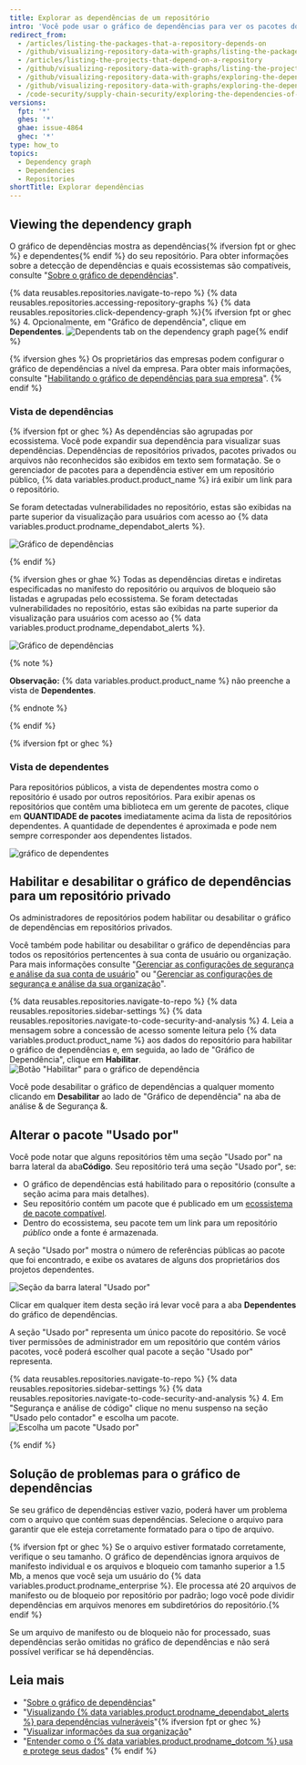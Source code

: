 ```yaml
---
title: Explorar as dependências de um repositório
intro: 'Você pode usar o gráfico de dependências para ver os pacotes dos quais o seu projeto depende{% ifversion fpt or ghec %} e os repositórios que dependem dele{% endif %}. Além disso, você pode ver todas as vulnerabilidades detectadas nas suas dependências.'
redirect_from:
  - /articles/listing-the-packages-that-a-repository-depends-on
  - /github/visualizing-repository-data-with-graphs/listing-the-packages-that-a-repository-depends-on
  - /articles/listing-the-projects-that-depend-on-a-repository
  - /github/visualizing-repository-data-with-graphs/listing-the-projects-that-depend-on-a-repository
  - /github/visualizing-repository-data-with-graphs/exploring-the-dependencies-and-dependents-of-a-repository
  - /github/visualizing-repository-data-with-graphs/exploring-the-dependencies-of-a-repository
  - /code-security/supply-chain-security/exploring-the-dependencies-of-a-repository
versions:
  fpt: '*'
  ghes: '*'
  ghae: issue-4864
  ghec: '*'
type: how_to
topics:
  - Dependency graph
  - Dependencies
  - Repositories
shortTitle: Explorar dependências
---
```


<!--For this article in earlier GHES versions, see /content/github/visualizing-repository-data-with-graphs-->

## Viewing the dependency graph

O gráfico de dependências mostra as dependências{% ifversion fpt or ghec %} e dependentes{% endif %} do seu repositório. Para obter informações sobre a detecção de dependências e quais ecossistemas são compatíveis, consulte "[Sobre o gráfico de dependências](/github/visualizing-repository-data-with-graphs/about-the-dependency-graph)".

{% data reusables.repositories.navigate-to-repo %}
{% data reusables.repositories.accessing-repository-graphs %}
{% data reusables.repositories.click-dependency-graph %}{% ifversion fpt or ghec %}
4. Opcionalmente, em "Gráfico de dependência", clique em **Dependentes**. ![Dependents tab on the dependency graph page](/assets/images/help/graphs/dependency-graph-dependents-tab.png){% endif %}

{% ifversion ghes %}
Os proprietários das empresas podem configurar o gráfico de dependências a nível da empresa. Para obter mais informações, consulte "[Habilitando o gráfico de dependências para sua empresa](/admin/code-security/managing-supply-chain-security-for-your-enterprise/enabling-the-dependency-graph-for-your-enterprise)".
{% endif %}

### Vista de dependências

{% ifversion fpt or ghec %}
As dependências são agrupadas por ecossistema. Você pode expandir sua dependência para visualizar suas dependências.  Dependências de repositórios privados, pacotes privados ou arquivos não reconhecidos são exibidos em texto sem formatação. Se o gerenciador de pacotes para a dependência estiver em um repositório público, {% data variables.product.product_name %} irá exibir um link para o repositório.

Se foram detectadas vulnerabilidades no repositório, estas são exibidas na parte superior da visualização para usuários com acesso ao {% data variables.product.prodname_dependabot_alerts %}.

![Gráfico de dependências](/assets/images/help/graphs/dependencies_graph.png)

{% endif %}

{% ifversion ghes or ghae %}
Todas as dependências diretas e indiretas especificadas no manifesto do repositório ou arquivos de bloqueio são listadas e agrupadas pelo ecossistema. Se foram detectadas vulnerabilidades no repositório, estas são exibidas na parte superior da visualização para usuários com acesso ao {% data variables.product.prodname_dependabot_alerts %}.

![Gráfico de dependências](/assets/images/help/graphs/dependencies_graph_server.png)

{% note %}

**Observação:** {% data variables.product.product_name %} não preenche a vista de **Dependentes**.

{% endnote %}

{% endif %}

{% ifversion fpt or ghec %}
### Vista de dependentes

Para repositórios públicos, a vista de dependentes mostra como o repositório é usado por outros repositórios. Para exibir apenas os repositórios que contêm uma biblioteca em um gerente de pacotes, clique em **QUANTIDADE de pacotes** imediatamente acima da lista de repositórios dependentes. A quantidade de dependentes é aproximada e pode nem sempre corresponder aos dependentes listados.

![gráfico de dependentes](/assets/images/help/graphs/dependents_graph.png)

## Habilitar e desabilitar o gráfico de dependências para um repositório privado

Os administradores de repositórios podem habilitar ou desabilitar o gráfico de dependências em repositórios privados.

Você também pode habilitar ou desabilitar o gráfico de dependências para todos os repositórios pertencentes à sua conta de usuário ou organização. Para mais informações consulte "[Gerenciar as configurações de segurança e análise da sua conta de usuário](/github/setting-up-and-managing-your-github-user-account/managing-security-and-analysis-settings-for-your-user-account)" ou "[Gerenciar as configurações de segurança e análise da sua organização](/organizations/keeping-your-organization-secure/managing-security-and-analysis-settings-for-your-organization)".

{% data reusables.repositories.navigate-to-repo %}
{% data reusables.repositories.sidebar-settings %}
{% data reusables.repositories.navigate-to-code-security-and-analysis %}
4. Leia a mensagem sobre a concessão de acesso somente leitura pelo {% data variables.product.product_name %} aos dados do repositório para habilitar o gráfico de dependências e, em seguida, ao lado de "Gráfico de Dependência", clique em **Habilitar**. ![Botão "Habilitar" para o gráfico de dependência](/assets/images/help/repository/dependency-graph-enable-button.png)

Você pode desabilitar o gráfico de dependências a qualquer momento clicando em **Desabilitar** ao lado de "Gráfico de dependência" na aba de análise & de Segurança &.

## Alterar o pacote "Usado por"

Você pode notar que alguns repositórios têm uma seção "Usado por" na barra lateral da aba**Código**. Seu repositório terá uma seção "Usado por", se:
  * O gráfico de dependências está habilitado para o repositório (consulte a seção acima para mais detalhes).
  * Seu repositório contém um pacote que é publicado em um [ecossistema de pacote compatível](/github/visualizing-repository-data-with-graphs/about-the-dependency-graph#supported-package-ecosystems).
  * Dentro do ecossistema, seu pacote tem um link para um repositório _público_ onde a fonte é armazenada.

A seção "Usado por" mostra o número de referências públicas ao pacote que foi encontrado, e exibe os avatares de alguns dos proprietários dos projetos dependentes.

![Seção da barra lateral "Usado por"](/assets/images/help/repository/used-by-section.png)

Clicar em qualquer item desta seção irá levar você para a aba **Dependentes** do gráfico de dependências.

A seção "Usado por" representa um único pacote do repositório. Se você tiver permissões de administrador em um repositório que contém vários pacotes, você poderá escolher qual pacote a seção "Usado por" representa.

{% data reusables.repositories.navigate-to-repo %}
{% data reusables.repositories.sidebar-settings %}
{% data reusables.repositories.navigate-to-code-security-and-analysis %}
4. Em "Segurança e análise de código" clique no menu suspenso na seção "Usado pelo contador" e escolha um pacote. ![Escolha um pacote "Usado por"](/assets/images/help/repository/choose-used-by-package.png)

{% endif %}

## Solução de problemas para o gráfico de dependências

Se seu gráfico de dependências estiver vazio, poderá haver um problema com o arquivo que contém suas dependências. Selecione o arquivo para garantir que ele esteja corretamente formatado para o tipo de arquivo.

{% ifversion fpt or ghec %}
Se o arquivo estiver formatado corretamente, verifique o seu tamanho. O gráfico de dependências ignora arquivos de manifesto individual e os arquivos e bloqueio com tamanho superior a 1.5 Mb, a menos que você seja um usuário do {% data variables.product.prodname_enterprise %}. Ele processa até 20 arquivos de manifesto ou de bloqueio por repositório por padrão; logo você pode dividir dependências em arquivos menores em subdiretórios do repositório.{% endif %}

Se um arquivo de manifesto ou de bloqueio não for processado, suas dependências serão omitidas no gráfico de dependências e não será possível verificar se há dependências.

## Leia mais

- "[Sobre o gráfico de dependências](/github/visualizing-repository-data-with-graphs/about-the-dependency-graph)"
- "[Visualizando {% data variables.product.prodname_dependabot_alerts %} para dependências vulneráveis](/github/managing-security-vulnerabilities/viewing-and-updating-vulnerable-dependencies-in-your-repository)"{% ifversion fpt or ghec %}
- "[Visualizar informações da sua organização](/organizations/collaborating-with-groups-in-organizations/viewing-insights-for-your-organization)"
- "[Entender como o {% data variables.product.prodname_dotcom %} usa e protege seus dados](/get-started/privacy-on-github)"
{% endif %}
